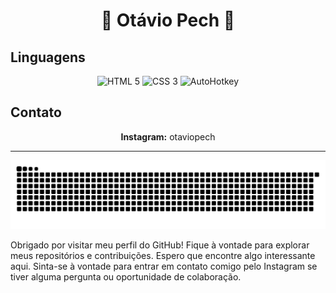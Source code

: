 <h1 align="center">🌟 Otávio Pech 🌟</h1>

## Linguagens

<p align="center">
  <img src="https://img.shields.io/badge/HTML5-764ABC?style=for-the-badge&logo=html5&logoColor=white" alt="HTML 5">
  <img src="https://img.shields.io/badge/CSS3-1572B6?style=for-the-badge&logo=css3&logoColor=white" alt="CSS 3">
  <img src="https://img.shields.io/badge/AutoHotkey-1B83A6?style=for-the-badge&logo=autohotkey&logoColor=white" alt="AutoHotkey">
  <!--
  <img src="#" alt="JavaScript">
  <img src="#" alt="Python">
  -->
</p>

## Contato

<p align="center">
  <strong>Instagram:</strong> otaviopech
</p>

---
<p align="center">
  <img src="https://github.com/joaohcrangel/joaohcrangel/blob/output/github-contribution-grid-snake.svg">
</p>


Obrigado por visitar meu perfil do GitHub! Fique à vontade para explorar meus repositórios e contribuições. Espero que encontre algo interessante aqui. Sinta-se à vontade para entrar em contato comigo pelo Instagram se tiver alguma pergunta ou oportunidade de colaboração.
